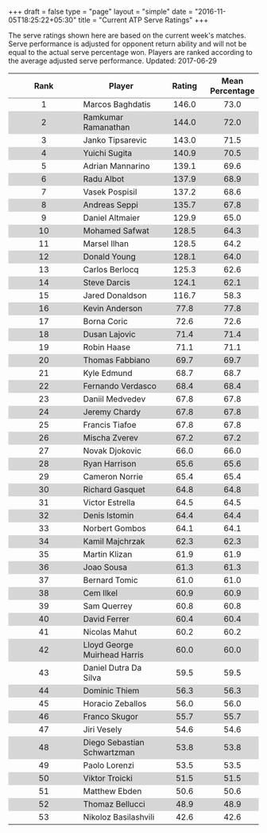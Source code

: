 +++
draft = false
type = "page" 
layout = "simple"
date = "2016-11-05T18:25:22+05:30"
title = "Current ATP Serve Ratings"
+++

The serve ratings shown here are based on the current week's matches. Serve performance is adjusted for opponent return ability and will not be equal to the actual serve percentage won. Players are ranked according to the average adjusted serve performance. Updated: 2017-06-29

<table class='gmisc_table' style='border-collapse: collapse; margin-top: 1em; margin-bottom: 1em;' >
<thead>
<tr>
<th style='border-bottom: 1px solid grey; border-top: 2px solid grey; text-align: center;'>Rank</th>
<th style='border-bottom: 1px solid grey; border-top: 2px solid grey; text-align: center;'>Player</th>
<th style='border-bottom: 1px solid grey; border-top: 2px solid grey; text-align: center;'>Rating</th>
<th style='border-bottom: 1px solid grey; border-top: 2px solid grey; text-align: center;'>Mean Percentage</th>
</tr>
</thead>
<tbody>
<tr>
<td style='width:40%; text-align: center;'>1</td>
<td style='width:40%; text-align: left;'>Marcos Baghdatis</td>
<td style='width:40%; text-align: center;'>146.0</td>
<td style='width:40%; text-align: center;'>73.0</td>
</tr>
<tr style='background-color: #d6d6d6;'>
<td style='width:40%; background-color: #d6d6d6; text-align: center;'>2</td>
<td style='width:40%; background-color: #d6d6d6; text-align: left;'>Ramkumar Ramanathan</td>
<td style='width:40%; background-color: #d6d6d6; text-align: center;'>144.0</td>
<td style='width:40%; background-color: #d6d6d6; text-align: center;'>72.0</td>
</tr>
<tr>
<td style='width:40%; text-align: center;'>3</td>
<td style='width:40%; text-align: left;'>Janko Tipsarevic</td>
<td style='width:40%; text-align: center;'>143.0</td>
<td style='width:40%; text-align: center;'>71.5</td>
</tr>
<tr style='background-color: #d6d6d6;'>
<td style='width:40%; background-color: #d6d6d6; text-align: center;'>4</td>
<td style='width:40%; background-color: #d6d6d6; text-align: left;'>Yuichi Sugita</td>
<td style='width:40%; background-color: #d6d6d6; text-align: center;'>140.9</td>
<td style='width:40%; background-color: #d6d6d6; text-align: center;'>70.5</td>
</tr>
<tr>
<td style='width:40%; text-align: center;'>5</td>
<td style='width:40%; text-align: left;'>Adrian Mannarino</td>
<td style='width:40%; text-align: center;'>139.1</td>
<td style='width:40%; text-align: center;'>69.6</td>
</tr>
<tr style='background-color: #d6d6d6;'>
<td style='width:40%; background-color: #d6d6d6; text-align: center;'>6</td>
<td style='width:40%; background-color: #d6d6d6; text-align: left;'>Radu Albot</td>
<td style='width:40%; background-color: #d6d6d6; text-align: center;'>137.9</td>
<td style='width:40%; background-color: #d6d6d6; text-align: center;'>68.9</td>
</tr>
<tr>
<td style='width:40%; text-align: center;'>7</td>
<td style='width:40%; text-align: left;'>Vasek Pospisil</td>
<td style='width:40%; text-align: center;'>137.2</td>
<td style='width:40%; text-align: center;'>68.6</td>
</tr>
<tr style='background-color: #d6d6d6;'>
<td style='width:40%; background-color: #d6d6d6; text-align: center;'>8</td>
<td style='width:40%; background-color: #d6d6d6; text-align: left;'>Andreas Seppi</td>
<td style='width:40%; background-color: #d6d6d6; text-align: center;'>135.7</td>
<td style='width:40%; background-color: #d6d6d6; text-align: center;'>67.8</td>
</tr>
<tr>
<td style='width:40%; text-align: center;'>9</td>
<td style='width:40%; text-align: left;'>Daniel Altmaier</td>
<td style='width:40%; text-align: center;'>129.9</td>
<td style='width:40%; text-align: center;'>65.0</td>
</tr>
<tr style='background-color: #d6d6d6;'>
<td style='width:40%; background-color: #d6d6d6; text-align: center;'>10</td>
<td style='width:40%; background-color: #d6d6d6; text-align: left;'>Mohamed Safwat</td>
<td style='width:40%; background-color: #d6d6d6; text-align: center;'>128.5</td>
<td style='width:40%; background-color: #d6d6d6; text-align: center;'>64.3</td>
</tr>
<tr>
<td style='width:40%; text-align: center;'>11</td>
<td style='width:40%; text-align: left;'>Marsel Ilhan</td>
<td style='width:40%; text-align: center;'>128.5</td>
<td style='width:40%; text-align: center;'>64.2</td>
</tr>
<tr style='background-color: #d6d6d6;'>
<td style='width:40%; background-color: #d6d6d6; text-align: center;'>12</td>
<td style='width:40%; background-color: #d6d6d6; text-align: left;'>Donald Young</td>
<td style='width:40%; background-color: #d6d6d6; text-align: center;'>128.1</td>
<td style='width:40%; background-color: #d6d6d6; text-align: center;'>64.0</td>
</tr>
<tr>
<td style='width:40%; text-align: center;'>13</td>
<td style='width:40%; text-align: left;'>Carlos Berlocq</td>
<td style='width:40%; text-align: center;'>125.3</td>
<td style='width:40%; text-align: center;'>62.6</td>
</tr>
<tr style='background-color: #d6d6d6;'>
<td style='width:40%; background-color: #d6d6d6; text-align: center;'>14</td>
<td style='width:40%; background-color: #d6d6d6; text-align: left;'>Steve Darcis</td>
<td style='width:40%; background-color: #d6d6d6; text-align: center;'>124.1</td>
<td style='width:40%; background-color: #d6d6d6; text-align: center;'>62.1</td>
</tr>
<tr>
<td style='width:40%; text-align: center;'>15</td>
<td style='width:40%; text-align: left;'>Jared Donaldson</td>
<td style='width:40%; text-align: center;'>116.7</td>
<td style='width:40%; text-align: center;'>58.3</td>
</tr>
<tr style='background-color: #d6d6d6;'>
<td style='width:40%; background-color: #d6d6d6; text-align: center;'>16</td>
<td style='width:40%; background-color: #d6d6d6; text-align: left;'>Kevin Anderson</td>
<td style='width:40%; background-color: #d6d6d6; text-align: center;'>77.8</td>
<td style='width:40%; background-color: #d6d6d6; text-align: center;'>77.8</td>
</tr>
<tr>
<td style='width:40%; text-align: center;'>17</td>
<td style='width:40%; text-align: left;'>Borna Coric</td>
<td style='width:40%; text-align: center;'>72.6</td>
<td style='width:40%; text-align: center;'>72.6</td>
</tr>
<tr style='background-color: #d6d6d6;'>
<td style='width:40%; background-color: #d6d6d6; text-align: center;'>18</td>
<td style='width:40%; background-color: #d6d6d6; text-align: left;'>Dusan Lajovic</td>
<td style='width:40%; background-color: #d6d6d6; text-align: center;'>71.4</td>
<td style='width:40%; background-color: #d6d6d6; text-align: center;'>71.4</td>
</tr>
<tr>
<td style='width:40%; text-align: center;'>19</td>
<td style='width:40%; text-align: left;'>Robin Haase</td>
<td style='width:40%; text-align: center;'>71.1</td>
<td style='width:40%; text-align: center;'>71.1</td>
</tr>
<tr style='background-color: #d6d6d6;'>
<td style='width:40%; background-color: #d6d6d6; text-align: center;'>20</td>
<td style='width:40%; background-color: #d6d6d6; text-align: left;'>Thomas Fabbiano</td>
<td style='width:40%; background-color: #d6d6d6; text-align: center;'>69.7</td>
<td style='width:40%; background-color: #d6d6d6; text-align: center;'>69.7</td>
</tr>
<tr>
<td style='width:40%; text-align: center;'>21</td>
<td style='width:40%; text-align: left;'>Kyle Edmund</td>
<td style='width:40%; text-align: center;'>68.7</td>
<td style='width:40%; text-align: center;'>68.7</td>
</tr>
<tr style='background-color: #d6d6d6;'>
<td style='width:40%; background-color: #d6d6d6; text-align: center;'>22</td>
<td style='width:40%; background-color: #d6d6d6; text-align: left;'>Fernando Verdasco</td>
<td style='width:40%; background-color: #d6d6d6; text-align: center;'>68.4</td>
<td style='width:40%; background-color: #d6d6d6; text-align: center;'>68.4</td>
</tr>
<tr>
<td style='width:40%; text-align: center;'>23</td>
<td style='width:40%; text-align: left;'>Daniil Medvedev</td>
<td style='width:40%; text-align: center;'>67.8</td>
<td style='width:40%; text-align: center;'>67.8</td>
</tr>
<tr style='background-color: #d6d6d6;'>
<td style='width:40%; background-color: #d6d6d6; text-align: center;'>24</td>
<td style='width:40%; background-color: #d6d6d6; text-align: left;'>Jeremy Chardy</td>
<td style='width:40%; background-color: #d6d6d6; text-align: center;'>67.8</td>
<td style='width:40%; background-color: #d6d6d6; text-align: center;'>67.8</td>
</tr>
<tr>
<td style='width:40%; text-align: center;'>25</td>
<td style='width:40%; text-align: left;'>Francis Tiafoe</td>
<td style='width:40%; text-align: center;'>67.8</td>
<td style='width:40%; text-align: center;'>67.8</td>
</tr>
<tr style='background-color: #d6d6d6;'>
<td style='width:40%; background-color: #d6d6d6; text-align: center;'>26</td>
<td style='width:40%; background-color: #d6d6d6; text-align: left;'>Mischa Zverev</td>
<td style='width:40%; background-color: #d6d6d6; text-align: center;'>67.2</td>
<td style='width:40%; background-color: #d6d6d6; text-align: center;'>67.2</td>
</tr>
<tr>
<td style='width:40%; text-align: center;'>27</td>
<td style='width:40%; text-align: left;'>Novak Djokovic</td>
<td style='width:40%; text-align: center;'>66.0</td>
<td style='width:40%; text-align: center;'>66.0</td>
</tr>
<tr style='background-color: #d6d6d6;'>
<td style='width:40%; background-color: #d6d6d6; text-align: center;'>28</td>
<td style='width:40%; background-color: #d6d6d6; text-align: left;'>Ryan Harrison</td>
<td style='width:40%; background-color: #d6d6d6; text-align: center;'>65.6</td>
<td style='width:40%; background-color: #d6d6d6; text-align: center;'>65.6</td>
</tr>
<tr>
<td style='width:40%; text-align: center;'>29</td>
<td style='width:40%; text-align: left;'>Cameron Norrie</td>
<td style='width:40%; text-align: center;'>65.4</td>
<td style='width:40%; text-align: center;'>65.4</td>
</tr>
<tr style='background-color: #d6d6d6;'>
<td style='width:40%; background-color: #d6d6d6; text-align: center;'>30</td>
<td style='width:40%; background-color: #d6d6d6; text-align: left;'>Richard Gasquet</td>
<td style='width:40%; background-color: #d6d6d6; text-align: center;'>64.8</td>
<td style='width:40%; background-color: #d6d6d6; text-align: center;'>64.8</td>
</tr>
<tr>
<td style='width:40%; text-align: center;'>31</td>
<td style='width:40%; text-align: left;'>Victor Estrella</td>
<td style='width:40%; text-align: center;'>64.5</td>
<td style='width:40%; text-align: center;'>64.5</td>
</tr>
<tr style='background-color: #d6d6d6;'>
<td style='width:40%; background-color: #d6d6d6; text-align: center;'>32</td>
<td style='width:40%; background-color: #d6d6d6; text-align: left;'>Denis Istomin</td>
<td style='width:40%; background-color: #d6d6d6; text-align: center;'>64.4</td>
<td style='width:40%; background-color: #d6d6d6; text-align: center;'>64.4</td>
</tr>
<tr>
<td style='width:40%; text-align: center;'>33</td>
<td style='width:40%; text-align: left;'>Norbert Gombos</td>
<td style='width:40%; text-align: center;'>64.1</td>
<td style='width:40%; text-align: center;'>64.1</td>
</tr>
<tr style='background-color: #d6d6d6;'>
<td style='width:40%; background-color: #d6d6d6; text-align: center;'>34</td>
<td style='width:40%; background-color: #d6d6d6; text-align: left;'>Kamil Majchrzak</td>
<td style='width:40%; background-color: #d6d6d6; text-align: center;'>62.3</td>
<td style='width:40%; background-color: #d6d6d6; text-align: center;'>62.3</td>
</tr>
<tr>
<td style='width:40%; text-align: center;'>35</td>
<td style='width:40%; text-align: left;'>Martin Klizan</td>
<td style='width:40%; text-align: center;'>61.9</td>
<td style='width:40%; text-align: center;'>61.9</td>
</tr>
<tr style='background-color: #d6d6d6;'>
<td style='width:40%; background-color: #d6d6d6; text-align: center;'>36</td>
<td style='width:40%; background-color: #d6d6d6; text-align: left;'>Joao Sousa</td>
<td style='width:40%; background-color: #d6d6d6; text-align: center;'>61.3</td>
<td style='width:40%; background-color: #d6d6d6; text-align: center;'>61.3</td>
</tr>
<tr>
<td style='width:40%; text-align: center;'>37</td>
<td style='width:40%; text-align: left;'>Bernard Tomic</td>
<td style='width:40%; text-align: center;'>61.0</td>
<td style='width:40%; text-align: center;'>61.0</td>
</tr>
<tr style='background-color: #d6d6d6;'>
<td style='width:40%; background-color: #d6d6d6; text-align: center;'>38</td>
<td style='width:40%; background-color: #d6d6d6; text-align: left;'>Cem Ilkel</td>
<td style='width:40%; background-color: #d6d6d6; text-align: center;'>60.9</td>
<td style='width:40%; background-color: #d6d6d6; text-align: center;'>60.9</td>
</tr>
<tr>
<td style='width:40%; text-align: center;'>39</td>
<td style='width:40%; text-align: left;'>Sam Querrey</td>
<td style='width:40%; text-align: center;'>60.8</td>
<td style='width:40%; text-align: center;'>60.8</td>
</tr>
<tr style='background-color: #d6d6d6;'>
<td style='width:40%; background-color: #d6d6d6; text-align: center;'>40</td>
<td style='width:40%; background-color: #d6d6d6; text-align: left;'>David Ferrer</td>
<td style='width:40%; background-color: #d6d6d6; text-align: center;'>60.4</td>
<td style='width:40%; background-color: #d6d6d6; text-align: center;'>60.4</td>
</tr>
<tr>
<td style='width:40%; text-align: center;'>41</td>
<td style='width:40%; text-align: left;'>Nicolas Mahut</td>
<td style='width:40%; text-align: center;'>60.2</td>
<td style='width:40%; text-align: center;'>60.2</td>
</tr>
<tr style='background-color: #d6d6d6;'>
<td style='width:40%; background-color: #d6d6d6; text-align: center;'>42</td>
<td style='width:40%; background-color: #d6d6d6; text-align: left;'>Lloyd George Muirhead Harris</td>
<td style='width:40%; background-color: #d6d6d6; text-align: center;'>60.0</td>
<td style='width:40%; background-color: #d6d6d6; text-align: center;'>60.0</td>
</tr>
<tr>
<td style='width:40%; text-align: center;'>43</td>
<td style='width:40%; text-align: left;'>Daniel Dutra Da Silva</td>
<td style='width:40%; text-align: center;'>59.5</td>
<td style='width:40%; text-align: center;'>59.5</td>
</tr>
<tr style='background-color: #d6d6d6;'>
<td style='width:40%; background-color: #d6d6d6; text-align: center;'>44</td>
<td style='width:40%; background-color: #d6d6d6; text-align: left;'>Dominic Thiem</td>
<td style='width:40%; background-color: #d6d6d6; text-align: center;'>56.3</td>
<td style='width:40%; background-color: #d6d6d6; text-align: center;'>56.3</td>
</tr>
<tr>
<td style='width:40%; text-align: center;'>45</td>
<td style='width:40%; text-align: left;'>Horacio Zeballos</td>
<td style='width:40%; text-align: center;'>56.0</td>
<td style='width:40%; text-align: center;'>56.0</td>
</tr>
<tr style='background-color: #d6d6d6;'>
<td style='width:40%; background-color: #d6d6d6; text-align: center;'>46</td>
<td style='width:40%; background-color: #d6d6d6; text-align: left;'>Franco Skugor</td>
<td style='width:40%; background-color: #d6d6d6; text-align: center;'>55.7</td>
<td style='width:40%; background-color: #d6d6d6; text-align: center;'>55.7</td>
</tr>
<tr>
<td style='width:40%; text-align: center;'>47</td>
<td style='width:40%; text-align: left;'>Jiri Vesely</td>
<td style='width:40%; text-align: center;'>54.6</td>
<td style='width:40%; text-align: center;'>54.6</td>
</tr>
<tr style='background-color: #d6d6d6;'>
<td style='width:40%; background-color: #d6d6d6; text-align: center;'>48</td>
<td style='width:40%; background-color: #d6d6d6; text-align: left;'>Diego Sebastian Schwartzman</td>
<td style='width:40%; background-color: #d6d6d6; text-align: center;'>53.8</td>
<td style='width:40%; background-color: #d6d6d6; text-align: center;'>53.8</td>
</tr>
<tr>
<td style='width:40%; text-align: center;'>49</td>
<td style='width:40%; text-align: left;'>Paolo Lorenzi</td>
<td style='width:40%; text-align: center;'>53.5</td>
<td style='width:40%; text-align: center;'>53.5</td>
</tr>
<tr style='background-color: #d6d6d6;'>
<td style='width:40%; background-color: #d6d6d6; text-align: center;'>50</td>
<td style='width:40%; background-color: #d6d6d6; text-align: left;'>Viktor Troicki</td>
<td style='width:40%; background-color: #d6d6d6; text-align: center;'>51.5</td>
<td style='width:40%; background-color: #d6d6d6; text-align: center;'>51.5</td>
</tr>
<tr>
<td style='width:40%; text-align: center;'>51</td>
<td style='width:40%; text-align: left;'>Matthew Ebden</td>
<td style='width:40%; text-align: center;'>50.6</td>
<td style='width:40%; text-align: center;'>50.6</td>
</tr>
<tr style='background-color: #d6d6d6;'>
<td style='width:40%; background-color: #d6d6d6; text-align: center;'>52</td>
<td style='width:40%; background-color: #d6d6d6; text-align: left;'>Thomaz Bellucci</td>
<td style='width:40%; background-color: #d6d6d6; text-align: center;'>48.9</td>
<td style='width:40%; background-color: #d6d6d6; text-align: center;'>48.9</td>
</tr>
<tr>
<td style='width:40%; border-bottom: 2px solid grey; text-align: center;'>53</td>
<td style='width:40%; border-bottom: 2px solid grey; text-align: left;'>Nikoloz Basilashvili</td>
<td style='width:40%; border-bottom: 2px solid grey; text-align: center;'>42.6</td>
<td style='width:40%; border-bottom: 2px solid grey; text-align: center;'>42.6</td>
</tr>
</tbody>
</table>
